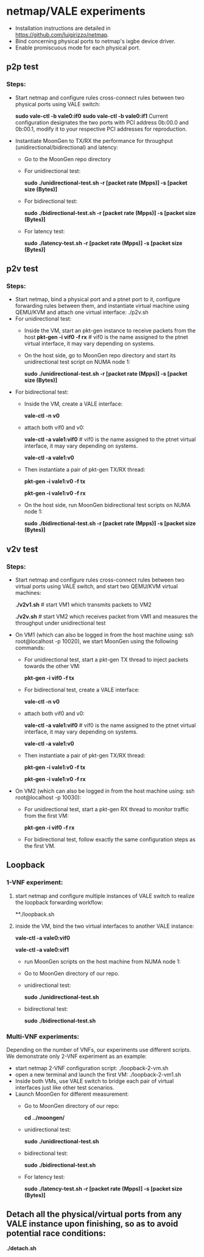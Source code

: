 # netmap/VALE experiments
* Installation instructions are detailed in https://github.com/luigirizzo/netmap. 
* Bind concerning physical ports to netmap's ixgbe device driver.
* Enable promiscuous mode for each physical port.

## p2p test
### Steps:
* Start netmap and configure rules cross-connect rules between two physical ports using VALE switch:

  **sudo vale-ctl -b vale0:if0**
  **sudo vale-ctl -b vale0:if1**
    Current configuration designates the two ports with PCI address 0b:00.0 and 0b:00.1, modify it to your respective PCI addresses for reproduction.
* Instantiate MoonGen to TX/RX the performance for throughput (unidirectional/bidirectional) and latency:
    * Go to the MoonGen repo directory
    * For unidirectional test: 
    
      **sudo ./unidirectional-test.sh  -r [packet rate (Mpps)] -s [packet size (Bytes)]**
    * For bidirectional test: 
    
      **sudo ./bidirectional-test.sh  -r [packet rate (Mpps)] -s [packet size (Bytes)]**
    * For latency test: 
    
      **sudo ./latency-test.sh -r [packet rate (Mpps)] -s [packet size (Bytes)]**
    
## p2v test
### Steps:
* Start netmap, bind a physical port and a ptnet port to it, configure forwarding rules between them, 
and instantiate virtual machine using QEMU/KVM and attach one virtual interface: ./p2v.sh
* For unidirectional test:
    * Inside the VM, start an pkt-gen instance to receive packets from the host
      **pkt-gen -i vif0 -f rx** # vif0 is the name assigned to the ptnet virtual interface, it may vary depending on systems.
    * On the host side, go to MoonGen repo directory and start its unidirectional test script on NUMA node 1:
    
      **sudo ./unidirectional-test.sh  -r [packet rate (Mpps)] -s [packet size (Bytes)]**
* For bidirectional test:
    * Inside the VM, create a VALE interface: 
    
      **vale-ctl -n v0**
    * attach both vif0 and v0:
    
      **vale-ctl -a vale1:vif0** # vif0 is the name assigned to the ptnet virtual interface, it may vary depending on systems.

      **vale-ctl -a vale1:v0**
    * Then instantiate a pair of pkt-gen TX/RX thread: 
    
      **pkt-gen -i vale1:v0 -f tx**
      
      **pkt-gen -i vale1:v0 -f rx**
    * On the host side, run MoonGen bidirectional test scripts on NUMA node 1:
    
      **sudo ./bidirectional-test.sh  -r [packet rate (Mpps)] -s [packet size (Bytes)]**

## v2v test
### Steps:
* Start netmap and configure rules cross-connect rules between two virtual ports using VALE switch, and start two QEMU/KVM 
virtual machines:

  **./v2v1.sh**  # start VM1 which transmits packets to VM2
  
  **./v2v.sh**   # start VM2 which receives packet from VM1 and measures the throughput under unidirectional test
* On VM1 (which can also be logged in from the host machine using: ssh root@localhost -p 10020), we start MoonGen using the following commands:
    * For unidirectional test, start a pkt-gen TX thread to inject packets towards the other VM: 
    
      **pkt-gen -i vif0 -f tx**
    * For bidirectional test, create a VALE interface: 
    
      **vale-ctl -n v0**
    * attach both vif0 and v0:
    
      **vale-ctl -a vale1:vif0** # vif0 is the name assigned to the ptnet virtual interface, it may vary depending on systems.
      
      **vale-ctl -a vale1:v0**
    * Then instantiate a pair of pkt-gen TX/RX thread:
    
      **pkt-gen -i vale1:v0 -f tx**
      
      **pkt-gen -i vale1:v0 -f rx**
* On VM2 (which can also be logged in from the host machine using: ssh root@localhost -p 10030):
    * For unidirectional test, start a pkt-gen RX thread to monitor traffic from the first VM: 
    
      **pkt-gen -i vif0 -f rx**
    * For bidirectional test, follow exactly the same configuration steps as the first VM.
  
## Loopback
### 1-VNF experiment:
  1. start netmap and configure multiple instances of VALE switch to realize the loopback forwarding workflow:
  
     **./loopback.sh
  2. inside the VM, bind the two virtual interfaces to another VALE instance:
  
     **vale-ctl -a vale0:vif0**
     
     **vale-ctl -a vale0:vif1**
      * run MoonGen scripts on the host machine from NUMA node 1:
       * Go to MoonGen directory of our repo.
        * unidirectional test: 
        
          **sudo ./unidirectional-test.sh**
        * bidirectional test:
        
          **sudo ./bidirectional-test.sh**
     
### Multi-VNF experiments:
Depending on the number of VNFs, our experiments use different scripts. We demonstrate only 2-VNF experiment as an example:
* start netmap 2-VNF configuration script: ./loopback-2-vm.sh
* open a new terminal and launch the first VM: ./loopback-2-vm1.sh
* Inside both VMs, use VALE switch to bridge each pair of virtual interfaces just like other test scenarios.
* Launch MoonGen for different measurement:
   * Go to MoonGen directory of our repo:
      
     **cd ../moongen/**
   * unidirectional test: 
   
     **sudo ./unidirectional-test.sh**
   * bidirectional test: 
   
      **sudo ./bidirectional-test.sh**
   * For latency test: 
   
      **sudo ./latency-test.sh -r [packet rate (Mpps)] -s [packet size (Bytes)]**

## Detach all the physical/virtual ports from any VALE instance upon finishing, so as to avoid potential race conditions:

   **./detach.sh**
